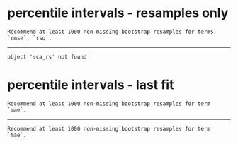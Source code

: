 # percentile intervals - resamples only

    Recommend at least 1000 non-missing bootstrap resamples for terms: `rmse`, `rsq`.

---

    object 'sca_rs' not found

# percentile intervals - last fit

    Recommend at least 1000 non-missing bootstrap resamples for term `mae`.

---

    Recommend at least 1000 non-missing bootstrap resamples for term `mae`.

